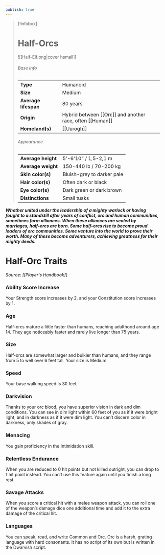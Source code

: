 ```yaml
---
publish: true
---
```

> [!infobox]
> # Half-Orcs
> ![[Half-Elf.png|cover hsmall]]
> ###### Base Info
> | | |  
> |---|---|  
> | **Type** | Humanoid |
> | **Size** | Medium |
> | **Average lifespan** | 80 years |
> | **Origin** | Hybrid between [[Orc]] and another race, often [[Human]] |
> | **Homeland(s)** | [[Uurogh]] |
> ###### Appearance
> | | |  
> |---|---|  
> | **Average height** | 5'-6'10" / 1,5-2,1 m |
> | **Average weight** | 150-440 lb / 70-200 kg |
> | **Skin color(s)** | Bluish-grey to darker pale |
> | **Hair color(s)** | Often dark or black |
> | **Eye color(s)** | Dark green or dark brown |
> | **Distinctions** | Small tusks |

***Whether united under the leadership of a mighty warlock or having fought to a standstill after years of conflict, orc and human communities, sometimes form alliances. When these alliances are sealed by marriages, half-orcs are born. Some half-orcs rise to become proud leaders of orc communities. Some venture into the world to prove their worth. Many of these become adventurers, achieving greatness for their mighty deeds.***
# Half-Orc Traits
*Source: [[Player's Handbook]]*
### Ability Score Increase
Your Strength score increases by 2, and your Constitution score increases by 1.
### Age
Half-orcs mature a little faster than humans, reaching adulthood around age 14. They age noticeably faster and rarely live longer than 75 years.
### Size
Half-orcs are somewhat larger and bulkier than humans, and they range from 5 to well over 6 feet tall. Your size is Medium.
### Speed
Your base walking speed is 30 feet.
### Darkvision
Thanks to your orc blood, you have superior vision in dark and dim conditions. You can see in dim light within 60 feet of you as if it were bright light, and in darkness as if it were dim light. You can’t discern color in darkness, only shades of gray.
### Menacing
You gain proficiency in the Intimidation skill.
### Relentless Endurance
When you are reduced to 0 hit points but not killed outright, you can drop to 1 hit point instead. You can’t use this feature again until you finish a long rest.
### Savage Attacks
When you score a critical hit with a melee weapon attack, you can roll one of the weapon’s damage dice one additional time and add it to the extra damage of the critical hit.
### Languages
You can speak, read, and write Common and Orc. Orc is a harsh, grating language with hard consonants. It has no script of its own but is written in the Dwarvish script.
